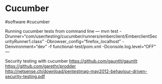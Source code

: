 # Cucumber
#software #cucumber

Running cucumber tests from command line
—
mvn test -Drunner=“com/user/testing/cucumber/runners/emberclient/EmberclientSecurityRunner1.class” -Dbrowser_config=“firefox_localhost” -Denvironment=“dev” -f functional-test/pom.xml -Dconsole.log.level=“OFF”
—

Security testing with cucumber
https://github.com/gauntlt/gauntlt
https://github.com/garethr/prodder
http://netsense.ch/download/pentestmag-may2012-behaviour-driven-security-testing.pdf
